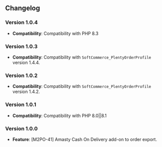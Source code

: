 ## Changelog

### Version 1.0.4
- **Compatibility**: Compatibility with PHP 8.3

### Version 1.0.3
- **Compatibility**: Compatibility with `SoftCommerce_PlentyOrderProfile` version 1.4.4.

### Version 1.0.2
- **Compatibility**: Compatibility with `SoftCommerce_PlentyOrderProfile` version 1.4.2.

### Version 1.0.1
- **Compatibility**: Compatibility with PHP 8.0||8.1

### Version 1.0.0
- **Feature**: [M2PO-41] Amasty Cash On Delivery add-on to order export.
